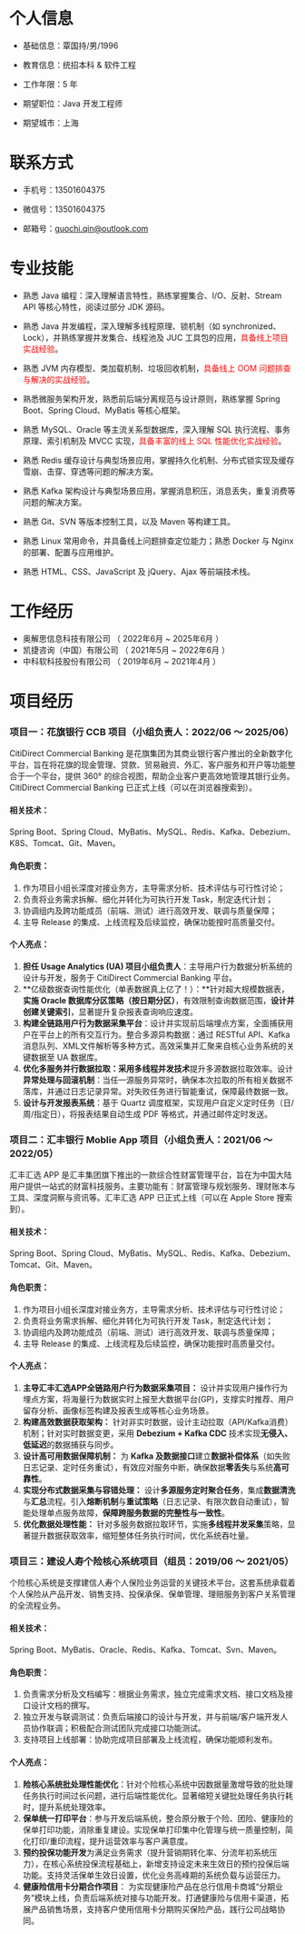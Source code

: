 
# 个人信息

 - 基础信息：覃国持/男/1996 

 - 教育信息：统招本科 & 软件工程

 - 工作年限：5 年

 - 期望职位：Java 开发工程师

 - 期望城市：上海

   

# 联系方式

- 手机号：13501604375

- 微信号：13501604375

- 邮箱号：guochi.qin@outlook.com

  

# 专业技能

- 熟悉 Java 编程：深入理解语言特性，熟练掌握集合、I/O、反射、Stream API 等核心特性，阅读过部分 JDK 源码。

- 熟悉 Java 并发编程，深入理解多线程原理、锁机制（如 synchronized、Lock），并熟练掌握并发集合、线程池及 JUC 工具包的应用，<span style="color:red">具备线上项目实战经验</span>。
- 熟悉 JVM 内存模型、类加载机制、垃圾回收机制，<span style="color:red">具备线上 OOM 问题排查与解决的实战经验</span>。
- 熟悉微服务架构开发，熟悉前后端分离规范与设计原则，熟练掌握 Spring Boot、Spring Cloud、MyBatis 等核心框架。
- 熟悉 MySQL、Oracle 等主流关系型数据库，深入理解 SQL 执行流程、事务原理、索引机制及 MVCC 实现，<span style="color:red">具备丰富的线上 SQL 性能优化实战经验</span>。
- 熟悉 Redis 缓存设计与典型场景应用，掌握持久化机制、分布式锁实现及缓存雪崩、击穿、穿透等问题的解决方案。
- 熟悉 Kafka 架构设计与典型场景应用，掌握消息积压，消息丢失，重复消费等问题的解决方案。
- 熟悉 Git、SVN 等版本控制工具，以及 Maven 等构建工具。
- 熟悉 Linux 常用命令，并具备线上问题排查定位能力；熟悉 Docker 与 Nginx 的部署、配置与应用维护。
- 熟悉 HTML、CSS、JavaScript 及 jQuery、Ajax 等前端技术栈。



# 工作经历

- 奥解思信息科技有限公司 （ 2022年6月 ~ 2025年6月 ）
- 凯捷咨询（中国）有限公司 （ 2021年5月 ~ 2022年6月 ）
- 中科软科技股份有限公司 （ 2019年6月 ~ 2021年4月 ）



# 项目经历



### 项目一：花旗银行 CCB 项目（小组负责人：2022/06 ～ 2025/06）

CitiDirect Commercial Banking 是花旗集团为其商业银行客户推出的全新数字化平台，旨在将花旗的现金管理、贷款、贸易融资、外汇、客户服务和开户等功能整合于一个平台，提供 360° 的综合视图，帮助企业客户更高效地管理其银行业务。CitiDirect Commercial Banking 已正式上线（可以在浏览器搜索到）。

#### 相关技术：

Spring Boot、Spring Cloud、MyBatis、MySQL、Redis、Kafka、Debezium、K8S、Tomcat、Git、Maven。

#### 角色职责：

1. 作为项目小组长深度对接业务方，主导需求分析、技术评估与可行性讨论；
2. 负责将业务需求拆解、细化并转化为可执行开发 Task，制定迭代计划；
3. 协调组内及跨功能成员（前端、测试）进行高效开发、联调与质量保障；
4. 主导 Release 的集成、上线流程及后续监控，确保功能按时高质量交付。

#### 个人亮点：

1. **担任 Usage Analytics (UA) 项目小组负责人**：主导用户行为数据分析系统的设计与开发，服务于 CitiDirect Commercial Banking 平台。
2. **亿级数据查询性能优化（单表数据真上亿了！）：**针对超大规模数据表，**实施 Oracle 数据库分区策略（按日期分区）**，有效限制查询数据范围，**设计并创建关键索引**，显著提升复杂报表查询响应速度。
3. **构建全链路用户行为数据采集平台**：设计并实现前后端埋点方案，全面捕获用户在平台上的所有交互行为。整合多源异构数据：通过 RESTful API、Kafka 消息队列、XML文件解析等多种方式，高效采集并汇聚来自核心业务系统的关键数据至 UA 数据库。
4. **优化多服务并行数据拉取：**采用**多线程并发技术**提升多源数据拉取效率。设计**异常处理与回滚机制**：当任一源服务异常时，确保本次拉取的所有相关数据不落库，并通过日志记录异常。对失败任务进行智能重试，保障最终数据一致。
5. **设计与开发报表系统**：基于 Quartz 调度框架，实现用户自定义定时任务（日/周/指定日），将报表结果自动生成 PDF 等格式，并通过邮件定时发送。



### 项目二：汇丰银行 Moblie App 项目（小组负责人：2021/06 ～ 2022/05）

汇丰汇选 APP 是汇丰集团旗下推出的一款综合性财富管理平台，旨在为中国大陆用户提供一站式的财富科技服务。主要功能有：财富管理与规划服务、理财账本与工具、深度洞察与资讯等。汇丰汇选 APP 已正式上线（可以在 Apple Store 搜索到）。

#### 相关技术：

Spring Boot、Spring Cloud、MyBatis、MySQL、Redis、Kafka、Debezium、Tomcat、Git、Maven。

#### 角色职责：

1. 作为项目小组长深度对接业务方，主导需求分析、技术评估与可行性讨论；
2. 负责将业务需求拆解、细化并转化为可执行开发 Task，制定迭代计划；
3. 协调组内及跨功能成员（前端、测试）进行高效开发、联调与质量保障；
4. 主导 Release 的集成、上线流程及后续监控，确保功能按时高质量交付。

#### 个人亮点：

1. **主导汇丰汇选APP全链路用户行为数据采集项目：** 设计并实现用户操作行为埋点方案，将海量行为数据实时上报至大数据平台(GP)，支撑实时推荐、用户留存分析、画像标签构建及报表生成等核心业务场景。
2. **构建高效数据获取架构：** 针对非实时数据，设计主动拉取（API/Kafka消费）机制；针对实时数据变更，采用 **Debezium + Kafka CDC** 技术实现**无侵入、低延迟**的数据捕获与同步。
3. **设计高可用数据保障机制：** 为 **Kafka 及数据接口**建立**数据补偿体系**（如失败日志记录、定时任务重试），有效应对服务中断，确保数据**零丢失**与系统**高可靠性**。
4. **实现分布式数据采集与容错处理：** 设计**多源服务定时聚合任务**，集成**数据清洗**与**汇总**流程。引入**熔断机制**与**重试策略**（日志记录、有限次数自动重试），智能处理单点服务故障，**保障跨服务数据的完整性与一致性**。
5. **优化数据处理性能：** 针对多服务数据拉取环节，实施**多线程并发采集**策略，显著提升数据获取效率，缩短整体任务执行时间，优化系统吞吐量。



### 项目三：建设人寿个险核心系统项目（组员：2019/06 ～ 2021/05）

个险核心系统是支撑建信人寿个人保险业务运营的关键技术平台。这套系统承载着个人保险从产品开发、销售支持、投保承保、保单管理、理赔服务到客户关系管理的全流程业务。

#### 相关技术：

Spring Boot、MyBatis、Oracle、Redis、Kafka、Tomcat、Svn、Maven。

#### 角色职责：

1. 负责需求分析及文档编写：根据业务需求，独立完成需求文档、接口文档及接口设计文档的撰写。
2. 独立开发与联调测试：负责后端接口的设计与开发，并与前端/客户端开发人员协作联调；积极配合测试团队完成接口功能测试。
3. 支持项目上线部署：协助完成项目部署及上线流程，确保功能顺利发布。

#### 个人亮点：

1. **险核心系统批处理性能优化**：针对个险核心系统中因数据量激增导致的批处理任务执行时间过长问题，进行后端性能优化。显著缩短关键批处理任务执行耗时，提升系统处理效率。
2. **保单统一打印平台**：参与开发后端系统，整合原分散于个险、团险、健康险的保单打印功能，消除重复建设。实现保单打印集中化管理与统一质量控制，简化打印/重印流程，提升运营效率与客户满意度。
3. **预约投保功能开发**为满足业务需求（提升营销期转化率、分流年初系统压力），在核心系统投保流程基础上，新增支持设定未来生效日的预约投保后端功能。支持灵活保单生效日设置，优化业务高峰期的系统负载与运营压力。
4. **健康险信用卡分期合作项目**： 为实现健康险产品在总行信用卡商城“分期业务”模块上线，负责后端系统对接与功能开发。打通健康险与信用卡渠道，拓展产品销售场景，支持客户使用信用卡分期购买保险产品，践行公司战略协同。